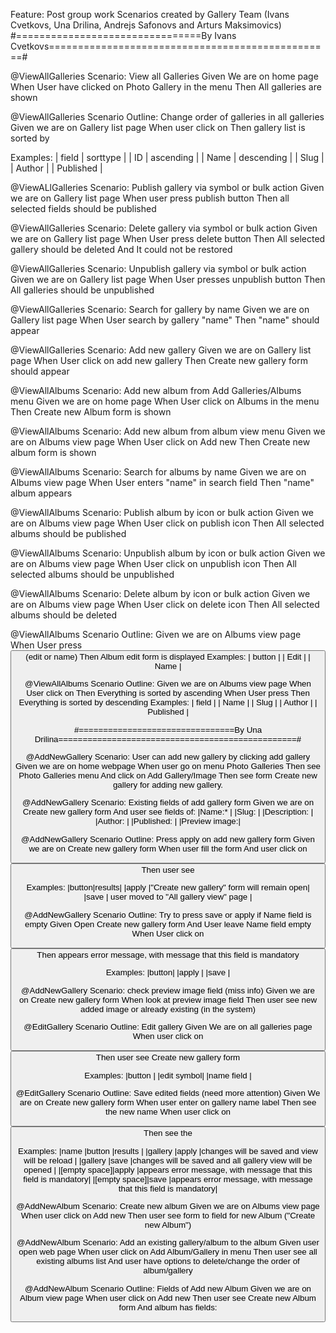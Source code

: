 Feature: Post group work
	Scenarios created by Gallery Team (Ivans Cvetkovs, Una Drilina, Andrejs Safonovs and Arturs Maksimovics)
#================================By Ivans Cvetkovs=================================================#


@ViewAllGalleries
Scenario: View all Galleries
	Given We are on home page 
	When User have clicked on Photo Gallery in the menu
	Then All galleries are shown

@ViewAllGalleries
Scenario Outline: Change order of galleries in all galleries
	Given we are on Gallery list page
	When user click on <field> <sorttype>
	Then gallery list is sorted by <field> <sorttype> 
	
Examples:
| field  	| sorttype   |
| ID	 	| ascending  |
| Name	 	| descending |
| Slug	 	|
| Author 	|
| Published |	

		
@ViewALlGalleries
Scenario: Publish gallery via symbol or bulk action
	Given we are on Gallery list page
	When user press publish button
	Then all selected fields should be published
	
@ViewAllGalleries
Scenario: Delete gallery via symbol or bulk action
	Given we are on Gallery list page
	When User press delete button
	Then All selected gallery should be deleted
		And It could not be restored
	
@ViewAllGalleries
Scenario: Unpublish gallery via symbol or bulk action
	Given we are on Gallery list page
	When User presses unpublish button
	Then All galleries should be unpublished
	
@ViewAllGalleries
Scenario: Search for gallery by name
	Given we are on Gallery list page
	When User search by gallery "name"
	Then "name" should appear
	
@ViewAllGalleries
Scenario: Add new gallery
	Given we are on Gallery list page
	When User click on add new gallery
	Then Create new gallery form should appear

@ViewAllAlbums
Scenario: Add new album from Add Galleries/Albums menu
	Given we are on home page
	When User click on Albums in the menu
	Then Create new Album form is shown

@ViewAllAlbums
Scenario: Add new album from album view menu
	Given we are on Albums view page
	When User click on Add new
	Then Create new album form is shown

@ViewAllAlbums
Scenario: Search for albums by name
	Given we are on Albums view page
	When User enters "name" in search field
	Then "name" album appears

	
@ViewAllAlbums
Scenario: Publish album by icon or bulk action
	Given we are on Albums view page
	When User click on publish icon
	Then All selected albums should be published

@ViewAllAlbums
Scenario: Unpublish album by icon or bulk action
	Given we are on Albums view page
	When User click on unpublish icon
	Then All selected albums should be unpublished
	
@ViewAllAlbums
Scenario: Delete album by icon or bulk action
	Given we are on Albums view page
	When User click on delete icon
	Then All selected albums should be deleted
	

@ViewAllAlbums
Scenario Outline: 
	Given we are on Albums view page
	When User press <button> (edit or name)
	Then Album edit form is displayed
Examples:
| button | 
| Edit	 |
| Name	 |

@ViewAllAlbums
Scenario Outline:
	Given we are on Albums view page
	When User click on <field> 
	Then Everything is sorted by <field> ascending
	When User press <field>
	Then Everything is sorted by <field> descending
Examples:
| field     |
| Name      |
| Slug      |
| Author    |
| Published |



#================================By Una Drilina=================================================#

@AddNewGallery
Scenario: User can add new gallery by clicking add gallery
	Given we are on home webpage
	When user go on menu  Photo Galleries
	Then see Photo Galleries menu
		And click on Add Gallery/Image
	Then see form Create new gallery for adding new gallery.
	
@AddNewGallery
Scenario: Existing fields of add gallery form
	Given we are on Create new gallery form
		And user see  fields of:
	|Name:*        |
	|Slug:         |
	|Description:  |
	|Author:       |
	|Published:    | 
	|Preview image:|
	 
	
@AddNewGallery
Scenario Outline: Press apply on add new gallery form
	Given we are on Create new gallery form
	When user fill the form
		And user click on <button>
	Then user see <results>

Examples: 
|button|results|
|apply |"Create new gallery" form will remain open|
|save  | user moved to "All gallery view" page    |

@AddNewGallery
Scenario Outline:  Try to press save or apply if Name field is empty
	Given Open Create new gallery form
		And User leave Name field empty
	When User click on <button> 
	Then appears error message, with message that this field is mandatory

Examples:
|button|
|apply |
|save  |

@AddNewGallery
Scenario: check preview image field (miss info)
	Given we are on Create new gallery form
	When look at preview image field
	Then user see new added image or already existing (in the system)

@EditGallery
Scenario Outline: Edit gallery
	Given We are on all galleries page
	When user click on <button> 
	Then user see Create new gallery form

Examples:
|button		|
|edit symbol|
|name field |

@EditGallery
Scenario Outline: Save edited fields (need more attention)
	Given We are on Create new gallery form
	When user enter <name> on gallery name label
	Then see the new name 
	When user click on <button> 
	Then  see the <results>


Examples:
|name		  |button	|results														 |
|gallery      |apply	|changes will be saved and view will be reload                   |
|gallery      |save 	|changes will be saved and all gallery view will be opened       |
|[empty space]|apply	|appears error message, with message that this field is mandatory|
|[empty space]|save 	|appears error message, with message that this field is mandatory|

@AddNewAlbum
Scenario: Create new album
	Given we are on Albums view page
	When user click on Add new 
	Then user see form to field for new Album ("Create new Album")

@AddNewAlbum
Scenario: Add an existing gallery/album to the album
	Given user open web page
	When user click on Add Album/Gallery in menu
	Then user see all existing albums list
		And user have options to delete/change the order of album/gallery

@AddNewAlbum
Scenario Outline: Fields of Add new Album
	Given we are on  Album view page
	When user click on Add new
	Then user see Create new Album form
		And album has fields:<title> and <type> 
	Examples:
	|title		   |type      |
	|Name:*        |textbox   |
	|Slug:         |textbox   |
	|Description:  |textbox   |
	|Author:       |          |
	|Published:    |check-box |
	|Preview image:|img       |
	
	
#==============================By Arturs Maksimovics=================================================#

@AddGalleryToPage(Thumbnails) @AddGalleryToPage(Slideshow) @AddGalleryToPage(ImageBrowser)
Scenario: Adding gallery to page Thumbnails/Slideshow/Image Browser 
	Given  We are on home page 
	When  User clicks on the gallery icon (camera) in the page content menu 
	Then  Photo gallery form is displayed 

@AddGalleryToPage(Thumbnails) @AddGalleryToPage(Slideshow) @AddGalleryToPage(ImageBrowser)
Scenario Outline: Section selection 
	Given View customization form (Photo gallery) 
	When User selects <section>
	Then corresponding gallery is displayed in the <result> gallery field 
	Examples: 
|	section			|	result			|
|	Thumbnails		|	Thumnails		|
|	Slideshow		|	Slideshow		|
|	Image Browser	| 	Image Browser	|

@AddGalleryToPage(Thumbnails) @AddGalleryToPage(Slideshow) @AddGalleryToPage(ImageBrowser)
Scenario Outline: Gallery choosing 
	Given View customization form (Photo gallery) <section>
	When User selects <name> gallery in the gallery list
	Then corresponding gallery is displayed in the <result> gallery list
	Examples: 
|	section			|	result			|
|	Gallery1		|	Gallery1		|
|	Gallery2		|	Gallery2		|
|	Gallery3		| 	Gallery3		|

@AddGalleryToPage(Thumbnails)
Scenario Outline: Image columns per page 
	Given View customization form (Photo gallery) <section> 
	When User inserts maximal number <input> of image columns 
	Then Users insert input <result> is displayed in the field-box 
	Examples: 
|	section			|	input	|	result	|
|	Thumbnail		|	5		|	5		|


@AddGalleryToPage(Thumbnails) @AddGalleryToPage(ImageBrowser)
Scenario Outline: Images count per page 
	Given View customization form (Photo gallery) <section> 
	When User inserts number <input> of images per page 
	Then Users insert input <result> is displayed in the field-box 
	Examples: 
|	section			|	input	|	result	|
|	Thumbnail		|	5		|	5		|
|	Image Browser	|	5		|	5		|				
				
@AddGalleryToPage(Thumbnails) @AddGalleryToPage(Slideshow) @AddGalleryToPage(ImageBrowser)
Scenario Outline: Ordering by option 
	Given View customization form (Photo gallery) <section> 
	When User selects ordering <option> 
	Then Corresponding <result> is selected 
	Examples: 
|	section			|	option		|	result		|
|	Thumbnail		|	Title		|	Title		|
|	Thumbnail		|	Date		|	Date		|
|	Thumbnail		|	Filename	|	Filename	|
|	Thumbnail		|	Size		|	Size		|
|	Thumbnail		|	Type		|	Type		|
|	Thumbnail		|	Resolution	|	Resolution	|
|	Thumbnail		|	Random		|	Random		|
|	Slideshow		|	Title		|	Title		|
|	Slideshow		|	Date		|	Date		|
|	Slideshow		|	Filename	|	Filename	|
|	Slideshow		|	Size		|	Size		|
|	Slideshow		|	Type		|	Type		|
|	Slideshow		|	Resolution	|	Resolution	|
|	Slideshow		|	Random		|	Random		|
|	Image Browser	|	Title		|	Title		|
|	Image Browser	|	Date		|	Date		|
|	Image Browser	|	Filename	|	Filename	|
|	Image Browser	|	Size		|	Size		|
|	Image Browser	|	Type		|	Type		|
|	Image Browser	|	Resolution	|	Resolution	|
|	Image Browser	|	Random		|	Random		|
					
@AddGalleryToPage(Thumbnails) @AddGalleryToPage(Slideshow) @AddGalleryToPage(ImageBrowser)
Scenario Outline: Sorting by option 
	Given View customization form (Photo gallery) <section> 
	When User selects sort <type> 
	Then Corresponding <result> is selected 
	Examples: 
|	section			|	type		|	result		|
|	Thumbnail		|	Ascending	|	Ascending	|
|	Thumbnail		|	Descending	|	Descending	|
|	Slideshow		|	Ascending	|	Ascending	|
|	Slideshow		|	Descending	|	Descending	|
|	Image Browser	|	Ascending	|	Ascending	|
|	Image Browser	|	Descending	|	Descending	|
						
@AddGalleryToPage(Thumbnails) @AddGalleryToPage(Slideshow) @AddGalleryToPage(ImageBrowser)
Scenario Outline: Image title properties 
	Given View customization form (Photo gallery) <section> 
	When User selects image title <option> 
	Then Image title corresponding <result> is selected 
	Examples: 
|	section			|	option			|	result			|
|	Thumbnails		|	Show on hover	|	Show on hover	|
|	Thumbnails		|	Always show		|	Always show		|
|	Thumbnails		|	Don't show		|	Don't show		|
|	Image Browser	|	Yes				|	Yes				|
|	Image Browser	|	No				|	No				|
|	Slideshow		|	Yes				|	Yes				|
|	Slideshow		|	No				|	No				|
							
@AddGalleryToPage(Thumbnails)
Scenario Outline: Enabling pagination 
	Given View customization form (Photo gallery) <section> 
	When User selects pagination <option> 
	Then Pagination corresponding <result> is selected 
	Examples: 
|	section		|	option			|	result			|
|	Thumbnails	|	Yes				|	Yes				|
|	Thumbnails	|	No				|	No				|
|	Thumbnails	|	Load More		|	Load More		|
|	Thumbnails	|	Scroll Load		|	Scroll Load		|
							
@AddGalleryToPage(Thumbnails) @AddGalleryToPage(ImageBrowser)
Scenario Outline: Thumb click action 
	Given View customization form (Photo gallery) <section> 
	When User selects thumb click action <option> 
	Then Thumb click action corresponding <result> is selected 
	Examples: 
|	section			|	option			|	result			|
|	Thumbnails		|	Open lightbox	|	Open lightbox	|
|	Thumbnails		|	Redirect to url	|	Redirect to url	|
|	Thumbnails		|	Do Nothing		|	Do Nothing		|
|	Image Browser	|	Open lightbox	|	Open lightbox	|
|	Image Browser	|	Redirect to url	|	Redirect to url	|
|	Image Browser	|	Do Nothing		|	Do Nothing		|
						
@AddGalleryToPage(Slideshow) @AddGalleryToPage(ImageBrowser)
Scenario Outline: Effect duration 
	Given View customization form (Photo gallery) <section> 
	When User inserts effect duration <input> in the input-field-box 
	Then Users insert <result> is displayed 
	Examples: 
|	section			|	input	|	result	|
|	Image browser	|	10		|	10		|
|	Slideshow		|	10		|	10		|

#=================================By Andrejs Safonovs============================================#
#Add images to gallery

@AddingImageToSystem
Scenario: Adding image to system
	
	Given Create new gallery form
	When User clicks on Add Images button
	Then Add image form is displayed. User can add images from laptop or existing in system

@ChangingImageData
Scenario: Changing image data

	Given Create new gallery form
	When Image is added to system
	Then Image data is displayed: ( "title" / "format" / "dimension" / "weight" )
	
@ChangingImageTitle
Scenario: Changing image title

	Given Create new gallery form
		And Image is added to system
	When User is typing "text" in image title input field
	Then Image title is changed to "text"
	
@ChangingImageDescription
Scenario: Changing image description

	Given Create new gallery form
		And Image is added to system
	When User is typing "text" in image description input field
	Then Image description is changed to "text"
	
@DeletingImageFromGallery
Scenario: Deleting image from gallery

	Given Create new gallery form
		And Image is added to system
	When User is clicking on remove image (Trashcan icon) button
	Then Image is deleted from gallery
	
@AddingTagToTheGallery
Scenario: Adding tag to the gallery

	Given Create new gallery form
		And Image is added to system
	When User clicks on Add tag button
		And User typing a "tag" for image in a text field
	Then Gallery is tagged by "tag"
	
@ChangingTheOrderOfImages
Scenario: Changing the order of images

	Given Create new gallery form
		And Images are added to system
	When User changes order by drag-and-drop image
	Then Order of images is changed
	
@ViewingThumbnailOfImage
Scenario: Viewing thumbnail of image

	Given Create new gallery form
	When Image is added to system
	Then Image thumbnail is displayed

@SearchingImagesInGallery
Scenario: Searching images in gallery

	Given Create new gallery form
	When User is typing "text" in the search input field
		And User is clicking on magnifier icon or press enter
	Then Search "text" through images by image name is performed
	
#Add album to page (extended album), Add album to page (compact album)

@OpeningAlbumAddingForm
Scenario: Opening album adding form

	Given User opens homepage
	When User is selecting the camera icon in the page content menu
	Then View customization form (Photo gallery) opens
	
@ViewingImagesInAlbum
Scenario Outline: Viewing images in album

	Given View customization form <section>
	When Image was published
	Then Image in album is displayed

#BROKEN
Examples:
|section		|
|Extended Album	|
|Compact Album	|
	
@ViewingAlbumThumbnails
Scenario Outline: Viewing album thumbnails

	Given View customization form
	When User is selecting form <section>
	#outline with thumbnail / slideshow / image browser view / compact album
		And User is selecting proper album by album "name"
	Then "name" album thumbnail is displayed in <result> section
	
Examples:
|section		|result			|
|Extended Album	|Extended Album	|
|Compact Album	|Compact Album	|



@SortingImagesByOption
Scenario Outline: Sorting images in album by option

	Given View customization form <section>
	When User is selecting <option>
	Then Images in <result> section are sorted by <option>

Examples:
|section		|option     |result		|
|Extended Album	|Title      |Title		|
|Extended Album	|Date       |Date		|
|Extended Album	|Filename   |Filename	|
|Extended Album	|Size		|Size		|
|Extended Album	|Type		|Type		|
|Extended Album	|Resolution |Resolution	|
|Extended Album	|Random		|Random		|
|Compact Album	|Title      |Title		|
|Compact Album	|Date       |Date		|
|Compact Album	|Filename   |Filename	|
|Compact Album	|Size		|Size		|
|Compact Album	|Type		|Type		|
|Compact Album	|Resolution |Resolution	|
|Compact Album	|Random		|Random		|

@OrderingImages
Scenario Outline: Ordering images in album

	Given View customization form <section>
	When User is selecting sort <type>
	Then Corresponding <result> is selected
	
Examples:
|section		|type		|result		|
|Extended Album	|Ascending	|Ascending	|
|Extended Album	|Descending	|Descending	|	
|Compact Album	|Ascending	|Ascending	|	
|Compact Album	|Descending	|Descending	|

@SelectingNumberOfColumnsAtPage
Scenario Outline: Selecting number of columns at page

	Given View customization form <section>
	When User is typing number <input> of columns per page
	Then User inserts maximal number <result> of image columns
	
Examples:
|section		|input		|result		|
|Extended Album	|7			|7			|
|Compact Album	|8			|8			|	
	
@SelectingImageCountViewedPerPage
Scenario Outline: Selecting image count viewed per page

	Given View customization form <section>
	When User is typing number <input> of images per page
	Then User inserts number <result> of images per page
	
Examples:
|section		|input		|result		|
|Extended Album	|25			|25			|
|Compact Album	|43			|43			|	
	
@ImageTitleViewSelection
Scenario Outline: Image title view selection

	Given View customization form <section>
	When User is selecting image title <option>
	Then User is selecting displaying <result> of image titles
	
Examples:
|section		|option			|result			|
|Extended Album	|Show on hover	|Show on hover	|
|Extended Album	|Always show	|Always show	|
|Extended Album	|Don't show		|Don't show		|
|Compact Album	|Show on hover	|Show on hover	|
|Compact Album	|Always show	|Always show	|
|Compact Album	|Don't show		|Don't show		|

@EnablingPagination
Scenario Outline: Enabling pagination

	Given View customization form <section>
	When User selecting enable pagination <option>
	Then User is enabling or selecting <result> pagination

Examples:
|section		|option		|result		|
|Extended Album	|Yes		|Yes		|
|Extended Album	|No			|No			|
|Extended Album	|Load More	|Load More	|
|Extended Album	|Scroll Load|Scroll Load|
|Compact Album	|Yes		|Yes		|
|Compact Album	|No			|No			|
|Compact Album	|Load More	|Load More	|
|Compact Album	|Scroll Load|Scroll Load|

@SelectingThumbClickAction
Scenario Outline: Selecting thumb click action

	Given View customization form <section>
	When User is selecting thumb click action <option>
	Then User is enabling thumb click action <result>
	
Examples:
|section		|option			|result			|
|Extended Album	|Open lightbox	|Open lightbox	|
|Extended Album	|Redirect to url|Redirect to url|
|Extended Album	|Do Nothing		|Do Nothing		|
|Compact Album	|Open lightbox	|Open lightbox	|
|Compact Album	|Redirect to url|Redirect to url|
|Compact Album	|Do Nothing		|Do Nothing		|

@ClickingCancelButton
Scenario Outline: Clicking cancel button

	Given View customization form <section>
	When User is clicking on <option> button
	Then View customization form is <result>

Examples:
|section		|option	|result	|
|Extended Album	|cancel	|closed	|
|Compact Album	|cancel	|closed	|
	
@ClickingSaveButton
Scenario Outline: Clicking Save button

	Given View customization form <section>
	When User is clicking on <option> button
	Then Album is <result> to page

Examples:
|section		|option	|result	|
|Extended Album	|save	|sent	|
|Compact Album	|save	|sent	|

@SelectingNumberOfAlbumColumnsAtPage
Scenario: Selecting number of album columns at page

	Given View customization form Compact Album section
	When User is typing "number" of album columns per page
	Then User inserts maximal "number" of album columns

@SelectingAlbumsCountViewedPerPage
Scenario: Selecting albums count viewed per page

	Given View customization form Compact Album section
	When User is typing "number" of albums per page
	Then User inserts "number" of albums per page
	
@AlbumTitleViewSelection
Scenario Outline: Album title view selection

	Given View customization form Compact Album section
	When User is selecting album title view <option>
	Then User is selecting displaying <result> of album titles
	
Examples:
|option			|result			|
|Show on hover	|Show on hover	|
|Don't show		|Don't show		|
|Always show	|Always show	|
